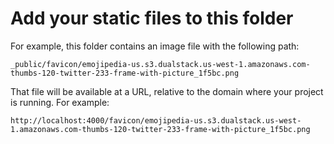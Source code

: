 
# Add your static files to this folder

For example, this folder contains an image file with the following path:

```
_public/favicon/emojipedia-us.s3.dualstack.us-west-1.amazonaws.com-thumbs-120-twitter-233-frame-with-picture_1f5bc.png
```

That file will be available at a URL, relative to the domain where your project is running. For example:

```
http://localhost:4000/favicon/emojipedia-us.s3.dualstack.us-west-1.amazonaws.com-thumbs-120-twitter-233-frame-with-picture_1f5bc.png
```
